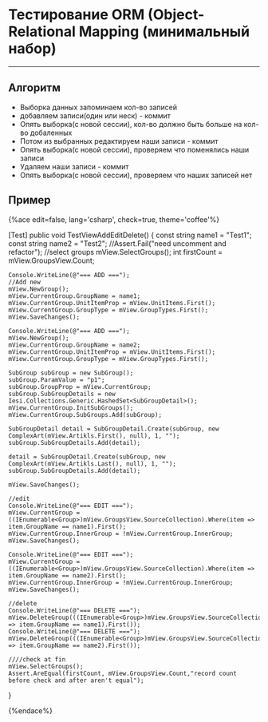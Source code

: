 # Тестирование ORM (Object-Relational Mapping (минимальный набор) #

---

## Алгоритм ##

* Выборка данных запоминаем кол-во записей
* добавляем записи(один или неск) - коммит
* Опять выборка(с новой сессии), кол-во должно быть больше на кол-во добаленных
* Потом из выбранных редактируем наши записи - коммит
* Опять выборка(с новой сессии), проверяем что поменялись наши записи
* Удаляем наши записи - коммит
* Опять выборка(с новой сессии), проверяем что наших записей нет

## Пример ##

{%ace edit=false, lang='csharp', check=true, theme='coffee'%}

[Test]
public void TestViewAddEditDelete()
{
    const string name1 = "Test1";
    const string name2 = "Test2";
    //Assert.Fail("need uncomment and refactor");
    //select groups
    mView.SelectGroups();
    int firstCount = mView.GroupsView.Count;

    Console.WriteLine(@"=== ADD ===");
    //Add new
    mView.NewGroup();
    mView.CurrentGroup.GroupName = name1;
    mView.CurrentGroup.UnitItemProp = mView.UnitItems.First();
    mView.CurrentGroup.GroupType = mView.GroupTypes.First();
    mView.SaveChanges();

    Console.WriteLine(@"=== ADD ===");
    mView.NewGroup();
    mView.CurrentGroup.GroupName = name2;
    mView.CurrentGroup.UnitItemProp = mView.UnitItems.First();
    mView.CurrentGroup.GroupType = mView.GroupTypes.First();

    SubGroup subGroup = new SubGroup();
    subGroup.ParamValue = "p1";
    subGroup.GroupProp = mView.CurrentGroup;
    subGroup.SubGroupDetails = new Iesi.Collections.Generic.HashedSet<SubGroupDetail>();
    mView.CurrentGroup.InitSubGroups();
    mView.CurrentGroup.SubGroups.Add(subGroup);

    SubGroupDetail detail = SubGroupDetail.Create(subGroup, new ComplexArt(mView.Artikls.First(), null), 1, "");
    subGroup.SubGroupDetails.Add(detail);

    detail = SubGroupDetail.Create(subGroup, new ComplexArt(mView.Artikls.Last(), null), 1, "");
    subGroup.SubGroupDetails.Add(detail);

    mView.SaveChanges();

    //edit
    Console.WriteLine(@"=== EDIT ===");
    mView.CurrentGroup = ((IEnumerable<Group>)mView.GroupsView.SourceCollection).Where(item => item.GroupName == name1).First();
    mView.CurrentGroup.InnerGroup = !mView.CurrentGroup.InnerGroup;
    mView.SaveChanges();

    Console.WriteLine(@"=== EDIT ===");
    mView.CurrentGroup = ((IEnumerable<Group>)mView.GroupsView.SourceCollection).Where(item => item.GroupName == name2).First();
    mView.CurrentGroup.InnerGroup = !mView.CurrentGroup.InnerGroup;
    mView.SaveChanges();

    //delete
    Console.WriteLine(@"=== DELETE ===");
    mView.DeleteGroup(((IEnumerable<Group>)mView.GroupsView.SourceCollection).Where(item => item.GroupName == name1).First());
    Console.WriteLine(@"=== DELETE ===");
    mView.DeleteGroup(((IEnumerable<Group>)mView.GroupsView.SourceCollection).Where(item => item.GroupName == name2).First());

    ////check at fin
    mView.SelectGroups();
    Assert.AreEqual(firstCount, mView.GroupsView.Count,"record count before check and after aren't equal");
}

{%endace%}